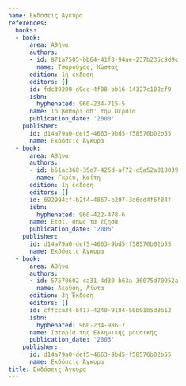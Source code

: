 ```yaml
---
name: Εκδόσεις Άγκυρα
references:
  books:
  - book:
      area: Αθήνα
      authors:
      - id: 871a7505-bb64-41f8-94ae-237b235c9d9c
        name: Τσαρούχας, Κώστας
      edition: 1η έκδοση
      editors: []
      id: fdc39209-d9cc-4f08-bb16-14327c102cf9
      isbn:
        hyphenated: 960-234-715-5
      name: Το βαπόρι απ' την Περσία
      publication_date: '2000'
    publisher:
      id: d14a79a0-def5-4663-9bd5-f58576b02b55
      name: Εκδόσεις Άγκυρα
  - book:
      area: Αθήνα
      authors:
      - id: b51ac368-35e7-425d-af72-c5a52a018039
        name: Γκρέυ, Καίτη
      edition: 1η έκδοση
      editors: []
      id: 692994cf-b2f4-4867-b297-3d6dd4f6f84f
      isbn:
        hyphenated: 960-422-478-6
      name: Έτσι, όπως τα έζησα
      publication_date: '2006'
    publisher:
      id: d14a79a0-def5-4663-9bd5-f58576b02b55
      name: Εκδόσεις Άγκυρα
  - book:
      area: Αθήνα
      authors:
      - id: 57570602-ca31-4d30-b63a-36075d70952a
        name: Λεούση, Λίντα
      edition: 3η Έκδοση
      editors: []
      id: cffcca34-bf17-4240-9184-50b01b5d8b12
      isbn:
        hyphenated: 960-234-986-7
      name: Ιστορία της Ελληνικής μουσικής
      publication_date: '2003'
    publisher:
      id: d14a79a0-def5-4663-9bd5-f58576b02b55
      name: Εκδόσεις Άγκυρα
title: Εκδόσεις Άγκυρα
---
```


